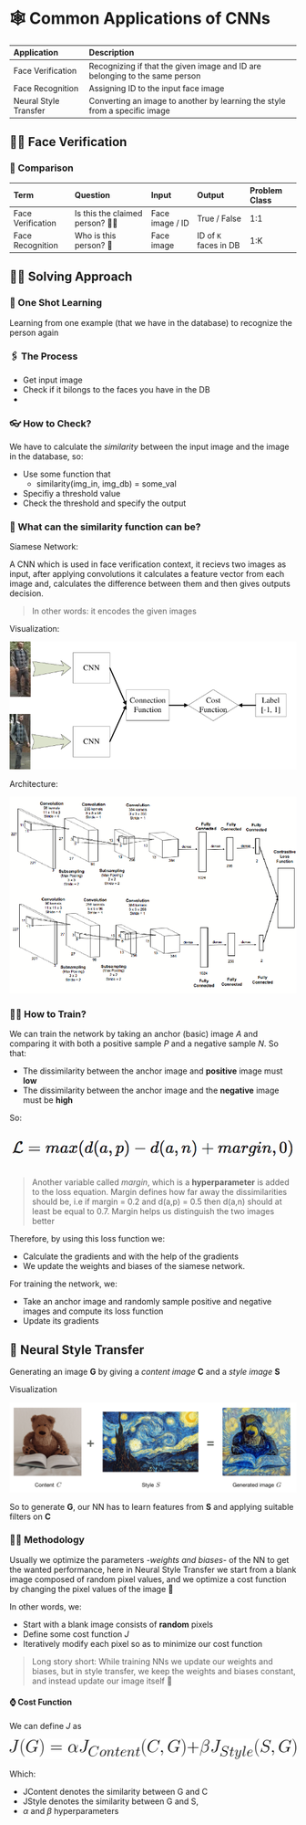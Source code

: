 # 🕸 Common Applications of CNNs

| Application | Description |
| :--- | :--- |
| Face Verification | Recognizing if that the given image and ID are belonging to the same person |
| Face Recognition | Assigning ID to the input face image |
| Neural Style Transfer | Converting an image to another by learning the style from a specific image |

## 🧒👧 Face Verification

### 🙌 Comparison

| Term | Question | Input | Output | Problem Class |
| :--- | :--- | :--- | :--- | :--- |
| Face Verification | Is this the claimed person? 🕵️‍♂️ | Face image / ID | True / False | 1:1 |
| Face Recognition | Who is this person? 🧐 | Face image | ID of `K` faces in DB | 1:K |

## 🤸‍♀️ Solving Approach

### 🤳 One Shot Learning

Learning from one example \(that we have in the database\) to recognize the person again

### 🖇 The Process

* Get input image
* Check if it bilongs to the faces you have in the DB
* 
### 👓 How to Check?

We have to calculate the _similarity_ between the input image and the image in the database, so:

* Use some function that 
  * similarity\(img\_in, img\_db\) = some\_val
* Specifiy a threshold value
* Check the threshold and specify the output

### 👀 What can the similarity function can be?

Siamese Network:

A CNN which is used in face verification context, it recievs two images as input, after applying convolutions it calculates a feature vector from each image and, calculates the difference between them and then gives outputs decision.

> In other words: it encodes the given images

Visualization:

![](../.gitbook/assets/siameseconcept.png)

Architecture:

![](../.gitbook/assets/siamesearch.png)

### 👩‍🏫 How to Train?

We can train the network by taking an anchor \(basic\) image _A_ and comparing it with both a positive sample _P_ and a negative sample _N_. So that:

* The dissimilarity between the anchor image and **positive** image must **low**
* The dissimilarity between the anchor image and the **negative** image must be **high**

So:

![](../.gitbook/assets/tripletloss.png)

> Another variable called _margin_, which is a **hyperparameter** is added to the loss equation. Margin defines how far away the dissimilarities should be, i.e if margin = 0.2 and d\(a,p\) = 0.5 then d\(a,n\) should at least be equal to 0.7. Margin helps us distinguish the two images better

Therefore, by using this loss function we:

* Calculate the gradients and with the help of the gradients
* We update the weights and biases of the siamese network. 

For training the network, we:

* Take an anchor image and randomly sample positive and negative images and compute its loss function
* Update its gradients

## 🌠 Neural Style Transfer

Generating an image **G** by giving a _content image_ **C** and a _style image_ **S**

Visualization

![](../.gitbook/assets/nstyletransfer.png)

So to generate **G**, our NN has to learn features from **S** and applying suitable filters on **C**

### 👩‍🎓 Methodology

Usually we optimize the parameters -_weights and biases_- of the NN to get the wanted performance, here in Neural Style Transfer we start from a blank image composed of random pixel values, and we optimize a cost function by changing the pixel values of the image 🧐

In other words, we:

* Start with a blank image consists of **random** pixels
* Define some cost function _J_
* Iteratively modify each pixel so as to minimize our cost function

> Long story short: While training NNs we update our weights and biases, but in style transfer, we keep the weights and biases constant, and instead update our image itself 🙌

#### ⌚ Cost Function

We can define _J_ as

![](../.gitbook/assets/nstcost.png)

Which:

* JContent denotes the similarity between G and C
* JStyle denotes the similarity between G and S,
* _α_ and _β_ hyperparameters

